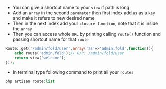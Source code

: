 - You can give a shortcut name to your `view` if path is long
- Add an `array` in the second `parameter` then
  first index add `as` as a `key` and make it refers to new desired name
- Then in the next index add your `closure function`, note that it is inside the `array`
- Then you can access whole `URL` by printing calling `route()` function and passing shortcut name for that `route`

````php
Route::get('/admin/fold/user',array('as'=>'admin.fold',function(){
    echo route('admin.fold');// O/P: /admin/fold/user
    return view('welcome');
}));
````

- In terminal type following command to print all your `routes`

````php
php artisan route:list
````